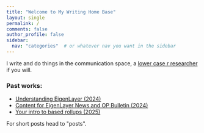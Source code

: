 ```yaml
---
title: "Welcome to My Writing Home Base"
layout: single
permalink: /
comments: false
author_profile: false
sidebar:
  nav: "categories"  # or whatever nav you want in the sidebar
---
```


I write and do things in the communication space, a [lower case r researcher](https://dba.xyz/how-to-do-lower-case-r-research/) if you will.

### Past works:
* [Understanding EigenLayer (2024)](https://www.web3citizen.xyz/research/eigenlayer)
* [Content for EigenLayer News and OP Bulletin (2024)](https://paragraph.xyz/@web3citizenxyz)
* [Your intro to based rollups (2025)](https://x.com/web3citizenxyz/status/1895497514091974821)

For short posts head to "posts".